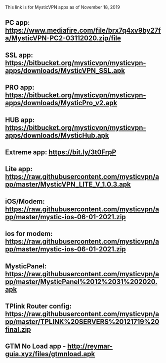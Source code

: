 This link is for MysticVPN apps as of November 18, 2019

PC app: https://www.mediafire.com/file/brx7q4xv9by27fa/MysticVPN-PC2-03112020.zip/file
----------------------------------------------------------------------------------------
SSL app: https://bitbucket.org/mysticvpn/mysticvpn-apps/downloads/MysticVPN_SSL.apk
----------------------------------------------------------------------------------------
PRO app: https://bitbucket.org/mysticvpn/mysticvpn-apps/downloads/MysticPro_v2.apk
----------------------------------------------------------------------------------------
HUB app: https://bitbucket.org/mysticvpn/mysticvpn-apps/downloads/MysticHub.apk
----------------------------------------------------------------------------------------
Extreme app: https://bit.ly/3t0FrpP
----------------------------------------------------------------------------------------
Lite app: https://raw.githubusercontent.com/mysticvpn/app/master/MysticVPN_LITE_V_1.0.3.apk
----------------------------------------------------------------------------------------
iOS/Modem: https://raw.githubusercontent.com/mysticvpn/app/master/mystic-ios-06-01-2021.zip
----------------------------------------------------------------------------------------
ios for modem: https://raw.githubusercontent.com/mysticvpn/app/master/mystic-ios-06-01-2021.zip
----------------------------------------------------------------------------------------
MysticPanel: https://raw.githubusercontent.com/mysticvpn/app/master/MysticPanel%2012%2031%202020.apk
----------------------------------------------------------------------------------------
TPlink Router config: https://raw.githubusercontent.com/mysticvpn/app/master/TPLINK%20SERVERS%20121719%20final.zip
----------------------------------------------------------------------------------------
GTM No Load app - http://reymar-guia.xyz/files/gtmnload.apk
----------------------------------------------------------------------------------------
